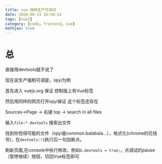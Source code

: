 ```yaml
---
title: vue 强制生产可调试
date: 2020-08-23 16:58:14
tags: [vue2]
category: [code, frontend, vue]
mathjax: true
---
```


# 总

直接用devtools就不说了

现在说生产强制可调是，iqiyi为例

首先进入 vuejs.org 保证 控制版上有Vue标签

然后用同样的网页打开iqiyi保证 这个标签还存在

Sources->Page -> 右键 top -> search in all files

输入`file:* devtools` 搜索出文件

找到你觉得可能的文件（iqiyi是common.balabala...），格式化(chrome的花括号)，在`devtools:!1`执行后一句加断点。

刷新页面,在console中执行修改，例如`G.devtools = true;`，点调试的pause（暂停继续）按钮，切回Vue标签即可

